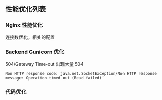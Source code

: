 ## 性能优化列表
### Nginx 性能优化
连接数优化，相关的配置
### Backend Gunicorn 优化
504/Gateway Time-out
出现大量 504 
```
Non HTTP response code: java.net.SocketException/Non HTTP response message: Operation timed out (Read failed)`
```
### 代码优化
 
